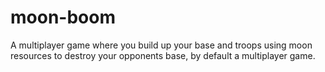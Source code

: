 # moon-boom
A multiplayer game where you build up your base and troops using moon resources to destroy your opponents base, by default a multiplayer game.
